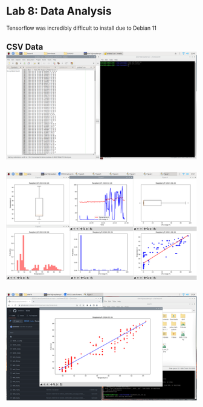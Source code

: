 # Lab 8: Data Analysis

Tensorflow was incredibly difficult to install due to Debian 11

CSV Data
![](Screenshots/lab8_csv_2.png)
---
![](Screenshots/lab8_1_4.png)
---
![](Screenshots/lab8_2_5.png)
---

